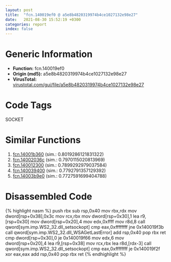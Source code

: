 ```yaml
---
layout: post
title:  "fcn.140019ef0 @ a5e8b4820319974b4ce1027132e98e27"
date:   2021-08-30 15:52:19 +0300
categories: report
index: false
---
```


# Generic Information
- **Function:** fcn.140019ef0
- **Origin (md5):** a5e8b4820319974b4ce1027132e98e27
- **VirusTotal:** [virustotal.com/gui/file/a5e8b4820319974b4ce1027132e98e27][virustotal_ref]

# Code Tags
<span class="tag" id="SOCKET">SOCKET</span>


# Similar Functions

1. [fcn.14001b360][similar_1_ref] (sim.: 0.8019286121831322)
2. [fcn.14002036c][similar_2_ref] (sim.: 0.7970115020813969)
3. [fcn.140012300][similar_3_ref] (sim.: 0.7899292979037584)
4. [fcn.140039400][similar_4_ref] (sim.: 0.7792791357129392)
5. [fcn.14003b9e0][similar_5_ref] (sim.: 0.7727591699404788)


# Disassembled Code

{% highlight nasm %}
push rbx
sub rsp,0x40
mov rbx,rdx
mov dword[rsp+0x38],0x3c
mov rcx,rbx
mov dword[rsp+0x30],1
lea r9,[rsp+0x30]
mov dword[rsp+0x20],4
mov edx,0xffff
mov r8d,8
call qword[sym.imp.WS2_32.dll_setsockopt]
cmp eax,0xffffffff
jne 0x140019f3b
call qword[sym.imp.WS2_32.dll_WSAGetLastError]
add rsp,0x40
pop rbx
ret 
cmp dword[rsp+0x30],0
je 0x140019f66
mov edx,6
mov dword[rsp+0x20],4
lea r9,[rsp+0x38]
mov rcx,rbx
lea r8d,[rdx-3]
call qword[sym.imp.WS2_32.dll_setsockopt]
cmp eax,0xffffffff
je 0x140019f2f
xor eax,eax
add rsp,0x40
pop rbx
ret 
{% endhighlight %}


[similar_1_ref]: /report/fcn.14001b360@a5e8b4820319974b4ce1027132e98e27
[similar_2_ref]: /report/fcn.14002036c@72082bb1b08918279d6780845b69f5ff
[similar_3_ref]: /report/fcn.140012300@3bee9e0608c478ffce0d10559aae732b
[similar_4_ref]: /report/fcn.140039400@3bee9e0608c478ffce0d10559aae732b
[similar_5_ref]: /report/fcn.14003b9e0@3bee9e0608c478ffce0d10559aae732b
[virustotal_ref]: https://www.virustotal.com/gui/file/a5e8b4820319974b4ce1027132e98e27